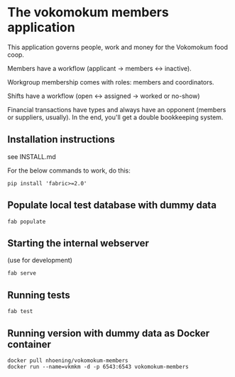 The vokomokum members application
==================================


This application governs people, work and money for the Vokomokum food coop.

Members have a workflow (applicant -> members <-> inactive).

Workgroup membership comes with roles: members and coordinators.

Shifts have a workflow (open <-> assigned -> worked or no-show)

Financial transactions have types and always have an opponent (members or suppliers, usually).
In the end, you'll get a double bookkeeping system.



Installation instructions
------------------------------
see INSTALL.md

For the below commands to work, do this:

    pip install 'fabric>=2.0'


Populate local test database with dummy data
---------------------------------------------

    fab populate
 

Starting the internal webserver 
--------------------------------
(use for development)

    fab serve


Running tests
-------------------------------

    fab test


Running version with dummy data as Docker container
----------------------------------------------------

    docker pull nhoening/vokomokum-members
    docker run --name=vkmkm -d -p 6543:6543 vokomokum-members
